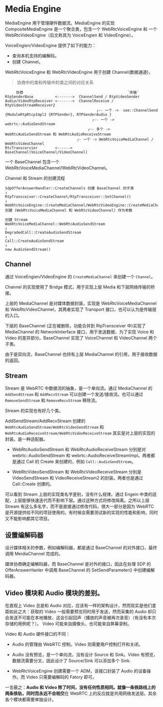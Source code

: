 # Media Engine

MediaEngine 用于管理硬件数据流。MediaEngine 的实现 CompositeMediaEngine 是一个聚合类，包含一个 WebRtcVoiceEngine 和 一个 WebRtcVideoEngine（后文称其为 VoiceEngien 和 VideoEngine）。

VoiceEngien/VideoEngine 提供了如下的能力：

- 查询本机支持的编解码。
- 创建 Channel。


WebRtcVoiceEngine 和 WebRtcVideoEngine 用于创建 Channel(数据通道)，

> 协商中的类和传输中的类之间的对应关系

```
     协商                                                `传输`
RtpSenderBase          <------->  ChannelSend / RtpVideoSender
Audio/VideoRtpReceiver <------->  ChannelReceive / RtpVideoStreamReceiver2
                                          ╭-- 一个 ->  voe::ChannelSend {ModuleRtpRtcpImpl2 {RTPSender}, RTPSenderAudio }
                                        ╭-- 一个 ->   webrtc::AudioSendStream
                                      ╭-- 多个 ->  WebRtcAudioSendStream 和 WebRtcAudioReceiveStream
                                 ╭- 一个 -> WebRtcVoiceMediaChannel / WebRtcVideoChannel
RtcTranscervier        <------>  BaseChannel(VoiceChannel/VideoChannel)
```



一个 BaseChannel 包含一个 WebRtcVoiceMediaChannel/WebRtcVideoChannel。

Channel 和 Stream 的创建流程
```
SdpOfferAnswerHandler::CreateChannels 创建 BaseChannel 的子类
↓
RtpTransceiver::CreateChannel/RtpTransceiver::SetChannel()
↓
WebRtcVoiceEngine::CreateMediaChannel/WebRtcVideoEngine::CreateMediaChannel 创建 (WebRtcVoiceMediaChannel 和 WebRtcVideoChannel) 作为参数

创建 Stream
WebRtcVoiceMediaChannel::WebRtcAudioSendStream
↓
DegradedCall::CreateAudioSendStream
↓
Call::CreateAudioSendStream
↓
new AudioSendStream()
```

## Channel


通过 VoiceEngien/VideoEngine 的 `CreateMediaChannel` 来创建一个 `Channel`。

Channel 的实现使用了 Bridge 模式，用于实现上层 Media 和下层网络传输的桥接。

上层的 MediaChannel 是对媒体数据封装，实现是 WebRtcVoiceMediaChannel 和 WebRtcVideoChannel，其两者实现了 Transport 接口，也可以认为是传输层的入口。

下层的 BaseChannel (正在被删除，功能合并到 RtpTransceiver 中)实现了 MediaChannel 的 NetworkInterface 接口，用于发送数据，为了实现 Voice 和 Video 的差异部分。BaseChannel 实现了 VoiceChannel 和 VideoChannel 两个子类。

由于是双向流，BaseChannel 也持有上层 MediaChannel 的引用，用于接收数据的返回。


## Stream

Stream 是 WebRTC 中数据流的抽象，是一个单向流。通过 MediaChannel 的 `AddSendStream` 和 `AddRecvStream` 可以创建一个发送/接收流。也可以通过 `RemoveSendStream` 和 `RemoveRecvStream` 移除流。

Stream 的实现也有好几个类。

AddSendStream/AddRecvStream 创建的 `WebRtcAudioSendStream/WebRtcVideoSendStream` 和 `WebRtcAudioReceiveStream/WebRtcVideoReceiveStream` 其实是对上层的实现的封装。是一种适配器。

- WebRtcAudioSendStream 和 WebRtcAudioReceiveStream 分别是对 webrtc::AudioSendStream 和 webrtc::AudioReceiveStreamImpl。两者都是通过 Call 的 Create<XXX> 来创建的，例如 `Call::AudioSendStream`。

- WebRtcVideoSendStream 和 WebRtcVideoReceiveStream 分别是 VideoSendStream 和 VideoReceiveStream2 的封装。两者也是通过 Call::Create<XXX> 创建的。

可以看到 Stream 上层的实现类名字差别，没有什么规律。通过 Engein 中类的适配，上层能够快速迭代而不影响下层。通过这种方式将修改隔离。之所以上层 Stream 有这么多名字，而不是直接通过修改代码，很大一部分是因为 WebRTC 是开源提供给不同的项目使用的。有时候会需要测试新的实现的性能和影响，同时又不能影响都其它项目。


## 设置编解码器

设计媒体相关的参数，例如编解码器，都是通过 BaseChannel 的对外接口，最终调用 MeidiaChannel 完成的。

媒体协商确定编解码器，而 BaseChannel 是对外的接口，因此在处理 SDP 的 OfferAnswerHanler 中调用 BaseChannel 的 SetSendParameter() 中创建编解码器。


## Video 模块和 Audio 模块的差别。

在直观上 Video 总是和 Audio 对应，应该有一样的架构设计，然而现实是他们差距如此之大：获取的 Video 一般需要预览同时用于发送，然而采集的 Audio 却只会发送不可能在本地播放，这会引起回声（播放的声音被再次录音）（有没有本次存储的用例呢？）。 Video 可能来自摄像头、也可能来自屏幕录制。

Video 和 Audio 硬件接口的不同：

- Audio 的管理由 WebRTC 控制。Video 则需要用户控制打开和关闭。

- Audio 没有预览，是一个单向流，没有设计 Source 和 Sink。Video 有预览，数据流需要分叉，因此设计了 Source/Sink 可以添加多个 Sink.

- WebRtcVoiceEngine 创建需要一个 ADM，该接口封装了 Audio 的设备操作。而 Video 只需要编解码的 Fatory 即可。

一言蔽之：**Audio 和 Video 除了时间，没有任何性质相同。就像一条铁路线上的两条铁轨，同时而永远不会相交**在 WebRTC 上的反应就是共用网络发送层。其余各个模块都需要单独设计。